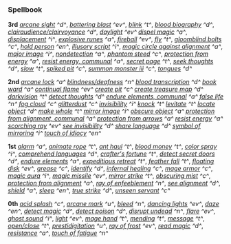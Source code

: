 ### **Spellbook**

**3rd**
*[arcane sight] ^d^*,
*[battering blast] ^ev^*,
*[blink] ^t^*,
*[blood biography] ^d^*,
*[clairaudience/clairvoyance] ^d^*,
*[daylight] ^ev^*
*[dispel magic] ^a^*,
*[displacement] ^i^*,
*[explosive runes] ^a^*,
*[fireball] ^ev^*,
*[fly] ^t^*,
*[gloomblind bolts] ^c^*,
*[hold person] ^en^*,
*[illusory script] ^i^*,
*[magic circle against alignment] ^a^*,
*[major image] ^i^*,
*[nondetection] ^a^*,
*[phantom steed] ^c^*,
*[protection from energy] ^a^*,
*[resist energy, communal] ^a^*,
*[secret page] ^t^*,
*[seek thoughts] ^d^*,
*[slow] ^t^*,
*[spiked pit] ^c^*,
*[summon monster iii] ^c^*,
*[tongues] ^d^*

**2nd**
*[arcane lock] ^a^*
*[blindness/deafness] ^n^*
*[blood transcription] ^d^*
*[book ward] ^a^*
*[continual flame] ^ev^*
*[create pit] ^c^*
*[create treasure map] ^d^*
*[darkvision] ^t^*
*[detect thoughts] ^d^*
*[endure elements, communal] ^a^*
*[false life] ^n^*
*[fog cloud] ^c^*
*[glitterdust] ^c^*
*[invisibility] ^i^*
*[knock] ^t^*
*[levitate] ^t^*
*[locate object] ^d^*
*[make whole] ^t^*
*[mirror image] ^i^*
*[obscure object] ^a^*
*[protection from alignment, communal] ^a^*
*[protection from arrows] ^a^*
*[resist energy] ^a^*
*[scorching ray] ^ev^*
*[see invisibility] ^d^*
*[share language] ^d^*
*[symbol of mirroring] ^i^*
*[touch of idiocy] ^en^*

**1st**
*[alarm] ^a^*,
*[animate rope] ^t^*,
*[ant haul] ^t^*,
*[blood money] ^t^*,
*[color spray] ^i^*,
*[comprehend languages] ^d^*,
*[crafter's fortune] ^t^*,
*[detect secret doors] ^d^*,
*[endure elements] ^a^*,
*[expeditious retreat] ^t^*,
*[feather fall] ^t^*,
*[floating disk] ^ev^*,
*[grease] ^c^*,
*[identify] ^d^*,
*[infernal healing] ^c^*,
*[mage armor] ^c^*,
*[magic aura] ^i^*,
*[magic missile] ^ev^*,
*[mirror strike] ^t^*,
*[obscuring mist] ^c^*,
*[protection from alignment] ^a^*,
*[ray of enfeeblement] ^n^*,
*[see alignment] ^d^*,
*[shield] ^a^*,
*[sleep] ^en^*,
*[true strike] ^d^*,
*[unseen servant] ^c^*

**0th**
*[acid splash] ^c^*,
*[arcane mark] ^u^*,
*[bleed] ^n^*,
*[dancing lights] ^ev^*,
*[daze] ^en^*,
*[detect magic] ^d^*,
*[detect poison] ^d^*,
*[disrupt undead] ^n^*,
*[flare] ^ev^*,
*[ghost sound] ^i^*,
*[light] ^ev^*,
*[mage hand] ^t^*,
*[mending] ^t^*,
*[message] ^t^*,
*[open/close] ^t^*,
*[prestidigitation] ^u^*,
*[ray of frost] ^ev^*,
*[read magic] ^d^*,
*[resistance] ^a^*,
*[touch of fatigue] ^n^*

[3rd]: #
  [arcane sight]: :d20-spell:arcane-sight
  [battering blast]: :d20-spell:battering-blast
  [blink]: :d20-spell:blink
  [blood biography]: :d20-spell:blood-biography
  [clairaudience/clairvoyance]: :d20-spell:clairaudience-clairvoyance
  [daylight]: :d20-spell:daylight
  [dispel magic]: :d20-spell:dispel-magic
  [displacement]: :d20-spell:displacement
  [explosive runes]: :d20-spell:explosive-runes
  [fireball]: :d20-spell:fireball
  [fly]: :d20-spell:fly
  [gloomblind bolts]: :d20-spell:gloomblind-bolts
  [hold person]: :d20-spell:hold-person
  [illusory script]: :d20-spell:illusory-script
  [magic circle against alignment]: :d20-spell:magic-circle-against-evil
  [major image]: :d20-spell:major-image
  [nondetection]: :d20-spell:nondetection
  [phantom steed]: :d20-spell:phantom-steed
  [protection from energy]: :d20-spell:protection-from-energy
  [resist energy, communal]: :d20-spell:resist-energy
  [secret page]: :d20-spell:secret-page
  [seek thoughts]: :d20-spell:seek-thoughts
  [slow]: :d20-spell:slow
  [spiked pit]: :d20-spell:spiked-pit
  [summon monster iii]: :d20-spell:summon-monster#TOC-Summon-Monster-III
  [tongues]: :d20-spell:tongues

[2nd]: #
  [arcane lock]: :d20-spell:arcane-lock
  [blindness/deafness]: :d20-spell:blindness-deafness
  [blood transcription]: :d20-spell:blood-transcription
  [book ward]: :d20-spell:book-ward
  [continual flame]: :d20-spell:continual-flame
  [create pit]: :d20-spell:create-pit
  [create treasure map]: :d20-spell:create-treasure-map
  [darkvision]: :d20-spell:darkvision
  [detect thoughts]: :d20-spell:detect-thoughts
  [endure elements, communal]: :d20-spell:endure-elements
  [false life]: :d20-spell:false-life
  [fog cloud]: :d20-spell:fog-cloud
  [glitterdust]: :d20-spell:glitterdust
  [invisibility]: :d20-spell:invisibility
  [knock]: :d20-spell:knock
  [levitate]: :d20-spell:levitate
  [locate object]: :d20-spell:locate-object
  [make whole]: :d20-spell:make-whole
  [mirror image]: :d20-spell:mirror-image
  [obscure object]: :d20-spell:obscure-object
  [protection from alignment, communal]: :d20-spell:protection-from-alignment
  [protection from arrows]: :d20-spell:protection-from-arrows
  [resist energy]: :d20-spell:resist-energy
  [scorching ray]: :d20-spell:scorching-ray
  [see invisibility]: :d20-spell:see-invisibility
  [share language]: :d20-spell:share-language
  [symbol of mirroring]: :d20-spell:symbol-of-mirroring
  [touch of idiocy]: :d20-spell:touch-of-idiocy

[1st]: #
  [alarm]: :d20-spell:alarm
  [animate rope]: :d20-spell:animate-rope
  [ant haul]: :d20-spell:ant-haul
  [blood money]: :d20-spell:blood-money
  [color spray]: :d20-spell:color-spray
  [comprehend languages]: :d20-spell:comprehend-languages
  [crafter's fortune]: :d20-spell:crafter-s-fortune
  [detect secret doors]: :d20-spell:detect-secret-doors
  [endure elements]: :d20-spell:endure-elements
  [expeditious retreat]: :d20-spell:expeditious-retreat
  [feather fall]: :d20-spell:feather-fall
  [floating disk]: :d20-spell:floating-disk
  [grease]: :d20-spell:grease
  [identify]: :d20-spell:identify
  [infernal healing]: :d20-spell:infernal-healing
  [mage armor]: :d20-spell:mage-armor
  [magic aura]: :d20-spell:magic-aura
  [magic missile]: :d20-spell:magic-missile
  [mirror strike]: :d20-spell:mirror-strike
  [obscuring mist]: :d20-spell:obscuring-mist
  [protection from alignment]: :d20-spell:protection-from-evil
  [ray of enfeeblement]: :d20-spell:ray-of-enfeeblement
  [see alignment]: :d20-spell:see-alignment
  [shield]: :d20-spell:shield
  [sleep]: :d20-spell:sleep
  [true strike]: :d20-spell:true-strike
  [unseen servant]: :d20-spell:unseen-servant

[0th]: #
  [acid splash]: :d20-spell:acid-splash
  [arcane mark]: :d20-spell:arcane-mark
  [bleed]: :d20-spell:bleed
  [dancing lights]: :d20-spell:dancing-lights
  [daze]: :d20-spell:daze
  [detect magic]: :d20-spell:detect-magic
  [detect poison]: :d20-spell:detect-poison
  [disrupt undead]: :d20-spell:disrupt-undead
  [flare]: :d20-spell:flare
  [ghost sound]: :d20-spell:ghost-sound
  [light]: :d20-spell:light
  [mage hand]: :d20-spell:mage-hand
  [mending]: :d20-spell:mending
  [message]: :d20-spell:message
  [open/close]: :d20-spell:open-close
  [prestidigitation]: :d20-spell:prestidigitation
  [ray of frost]: :d20-spell:ray-of-frost
  [read magic]: :d20-spell:read-magic
  [resistance]: :d20-spell:resistance
  [touch of fatigue]: :d20-spell:touch-of-fatigue